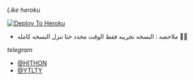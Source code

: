 *Like heroku*

[![Deploy To Heroku](https://www.herokucdn.com/deploy/button.svg)](https://dashboard.heroku.com/new?template=https:KAZIM8/https://github.com/KAZIM8/hi-thon)

- ملاحضه : النسخه تجريبه فقط الوقت محدد حتا تنزل النسخه كامله 👾💜

*telegram*

   - [@HITHON](https://t.me/HITHON)
   - [@YTLTY](https://t.me/YTLTY)

